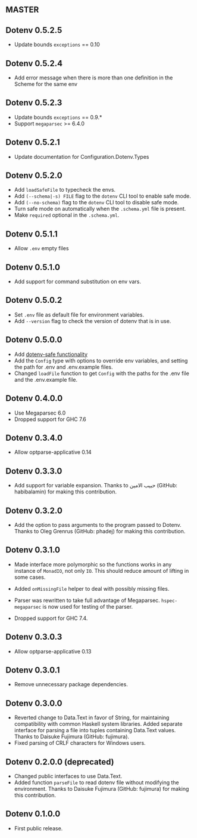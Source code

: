 ## MASTER
## Dotenv 0.5.2.5
* Update bounds `exceptions` == 0.10

## Dotenv 0.5.2.4
* Add error message when there is more than one definition in the Scheme for the
same env

## Dotenv 0.5.2.3
* Update bounds `exceptions` == 0.9.*
* Support `megaparsec` >= 6.4.0

## Dotenv 0.5.2.1

* Update documentation for Configuration.Dotenv.Types

## Dotenv 0.5.2.0

* Add `loadSafeFile` to typecheck the envs.
* Add `(--schema|-s) FILE` flag to the `dotenv` CLI tool to enable safe mode.
* Add `(--no-schema)` flag to the `dotenv` CLI tool to disable safe mode.
* Turn safe mode on automatically when the `.schema.yml` file is present.
* Make `required` optional in the `.schema.yml`.

## Dotenv 0.5.1.1

* Allow `.env` empty files

## Dotenv 0.5.1.0

* Add support for command substitution on env vars.

## Dotenv 0.5.0.2

* Set `.env` file as default file for environment variables.
* Add `--version` flag to check the version of dotenv that is in use.

## Dotenv 0.5.0.0

* Add [dotenv-safe functionality](https://www.npmjs.com/package/dotenv-safe)
* Add the `Config` type with options to override env variables, and setting the
path for .env and .env.example files.
* Changed `loadFile` function to get `Config` with the paths for the .env file
and the .env.example file.

## Dotenv 0.4.0.0

* Use Megaparsec 6.0
* Dropped support for GHC 7.6

## Dotenv 0.3.4.0

* Allow optparse-applicative 0.14

## Dotenv 0.3.3.0

* Add support for variable expansion. Thanks to حبيب الامين (GitHub: habibalamin) for making this contribution.

## Dotenv 0.3.2.0

* Add the option to pass arguments to the program passed to Dotenv. Thanks to
  Oleg Grenrus (GitHub: phadej) for making this contribution.

## Dotenv 0.3.1.0

* Made interface more polymorphic so the functions works in any instance of
  `MonadIO`, not only `IO`. This should reduce amount of lifting in some
  cases.

* Added `onMissingFile` helper to deal with possibly missing files.

* Parser was rewritten to take full advantage of Megaparsec.
  `hspec-megaparsec` is now used for testing of the parser.

* Dropped support for GHC 7.4.

## Dotenv 0.3.0.3

* Allow optparse-applicative 0.13

## Dotenv 0.3.0.1

* Remove unnecessary package dependencies.

## Dotenv 0.3.0.0

* Reverted change to Data.Text in favor of String, for maintaining compatibility
  with common Haskell system libraries. Added separate interface for parsing a
  file into tuples containing Data.Text values. Thanks to Daisuke Fujimura
  (GitHub: fujimura).
* Fixed parsing of CRLF characters for Windows users.

## Dotenv 0.2.0.0 (deprecated)

* Changed public interfaces to use Data.Text.
* Added function `parseFile` to read dotenv file without modifying the
  environment. Thanks to Daisuke Fujimura (GitHub: fujimura) for making this
  contribution.

## Dotenv 0.1.0.0

* First public release.
